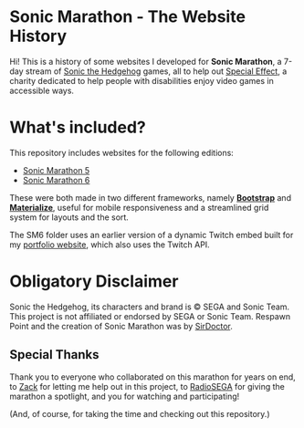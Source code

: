 ﻿# Sonic Marathon - The Website History

Hi! This is a history of some websites I developed for **Sonic Marathon**, a 7-day stream of [Sonic the Hedgehog](https://twitter.com/sonic_hedgehog) games, all to help out [Special Effect](https://www.specialeffect.org.uk/), a charity dedicated to help people with disabilities enjoy video games in accessible ways.

# What's included?

This repository includes websites for the following editions:

- [Sonic Marathon 5](https://github.com/pnboliveira/sonic-marathon/tree/master/Sonic%20Marathon%205)
- [Sonic Marathon 6](https://github.com/pnboliveira/sonic-marathon/tree/master/Sonic%20Marathon%206)

These were both made in two different frameworks, namely [**Bootstrap**](https://getbootstrap.com) and [**Materialize**](https://materializecss.com), useful for mobile responsiveness and a streamlined grid system for layouts and the sort.

The SM6 folder uses an earlier version of a dynamic Twitch embed built for my [portfolio website](https://github.com/pnboliveira/portfolioweb/blob/master/js/init.js), which also uses the Twitch API.

# Obligatory Disclaimer

Sonic the Hedgehog, its characters and brand is © SEGA and Sonic Team. This project is not affiliated or endorsed by SEGA or Sonic Team. Respawn Point and the creation of Sonic Marathon was by [SirDoctor](https://twitter.com/SirDoctor).

## Special Thanks

Thank you to everyone who collaborated on this marathon for years on end, to [Zack](https://twitter.com/SirDoctor) for letting me help out in this project, to [RadioSEGA](https://www.radiosega.net) for giving the marathon a spotlight, and you for watching and participating!

(And, of course, for taking the time and checking out this repository.)

